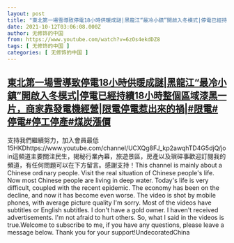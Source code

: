 ```yaml
---
layout: post
title: "東北第一場雪導致停電18小時供暖成謎|黑龍江“最冷小鎮”開啟入冬模式|停電已經持續18小時整個區域漆黑一片，商家靠發電機經營|限電停電惹出來的禍|#限電#停電#停工停產#煤炭漲價"
date: 2021-10-12T03:06:08.000Z
author: 无修饰的中国
from: https://www.youtube.com/watch?v=6zOs4ekdDZ8
tags: [ 无修饰的中国 ]
categories: [ 无修饰的中国 ]
---
```

<!--1634007968000-->
[東北第一場雪導致停電18小時供暖成謎|黑龍江“最冷小鎮”開啟入冬模式|停電已經持續18小時整個區域漆黑一片，商家靠發電機經營|限電停電惹出來的禍|#限電#停電#停工停產#煤炭漲價](https://www.youtube.com/watch?v=6zOs4ekdDZ8)
------

<div>
支持我們繼續努力，加入會員最低15HKDhttps://www.youtube.com/channel/UCXQg8FJ_kp2awqhTD4G5djQ/join這頻道主要關注民生，揭秘行業內幕，旅遊景區，房產以及瑣碎事歡迎訂閱我的頻道，有任何問題可以在下方留言。感謝支持！This channel is mainly about a Chinese ordinary people. Visit the real situation of Chinese people's life. Now most Chinese people are living in deep water. Today's life is very difficult, coupled with the recent epidemic. The economy has been on the decline, and now it has become even worse. The video is shot by mobile phones, with average picture quality I'm sorry. Most of the videos have subtitles or English subtitles. I don't have a gold owner. I haven't received advertisements. I'm not afraid to hurt others. So, what I said in the videos is true.Welcome to subscribe to me, if you have any questions, please leave a message below. Thank you for your support!UndecoratedChina
</div>
